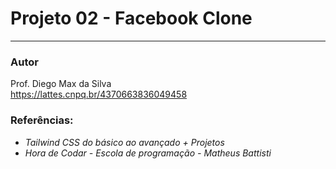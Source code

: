 # Projeto 02 - Facebook Clone

<hr>

### Autor

Prof. Diego Max da Silva<br>
https://lattes.cnpq.br/4370663836049458

### Referências:

- _Tailwind CSS do básico ao avançado + Projetos_
- _Hora de Codar - Escola de programação - Matheus Battisti_
